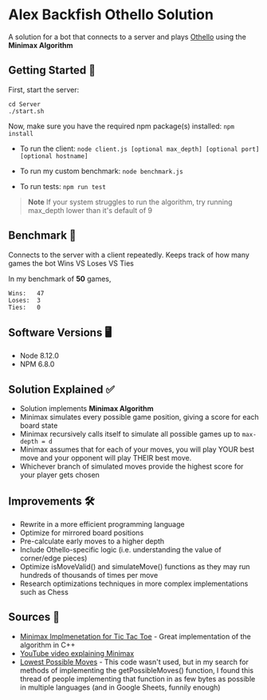 # Alex Backfish Othello Solution
A solution for a bot that connects to a server and plays [Othello](https://www.ultraboardgames.com/othello/game-rules.php) using the **Minimax Algorithm**

## Getting Started 🚀
First, start the server:
    
    cd Server
    ./start.sh

Now, make sure you have the required npm package(s) installed: `npm install`
 - To run the client: `node client.js [optional max_depth] [optional port] [optional hostname]`

 - To run my custom benchmark: `node benchmark.js`

 - To run tests: `npm run test`

> **Note**
> If your system struggles to run the algorithm, try running max_depth lower than it's default of 9

## Benchmark 🧪
Connects to the server with a client repeatedly. Keeps track of how many games the bot Wins VS Loses VS Ties 

In my benchmark of **50** games,
    
    Wins:   47
    Loses:  3
    Ties:   0

## Software Versions 🖥️
* Node 8.12.0
* NPM 6.8.0

## Solution Explained ✅

* Solution implements **Minimax Algorithm**
* Minimax simulates every possible game position, giving a score for each board state
* Minimax recursively calls itself to simulate all possible games up to `max-depth = d`
* Minimax assumes that for each of your moves, you will play YOUR best move and your opponent will play THEIR best move.
* Whichever branch of simulated moves provide the highest score for your player gets chosen

## Improvements 🛠️
 - Rewrite in a more efficient programming language
 - Optimize for mirrored board positions
 - Pre-calculate early moves to a higher depth
 - Include Othello-specific logic (i.e. understanding the value of corner/edge pieces)
 - Optimize isMoveValid() and simulateMove() functions as they may run hundreds of thousands of times per move
 - Research optimizations techniques in more complex implementations such as Chess

## Sources 📕
 - [Minimax Implmenetation for Tic Tac Toe](http://blog.gamesolver.org/) - Great implementation of the algorithm in C++
 - [YouTube video explaining Minimax](https://www.youtube.com/watch?v=trKjYdBASyQ)
 - [Lowest Possible Moves](https://codegolf.stackexchange.com/questions/269682/possible-moves-in-othello-reversi) - This code wasn't used, but in my search for methods of implementing the getPossibleMoves() function, I found this thread of people implementing that function in as few bytes as possible in multiple languages (and in Google Sheets, funnily enough) 
